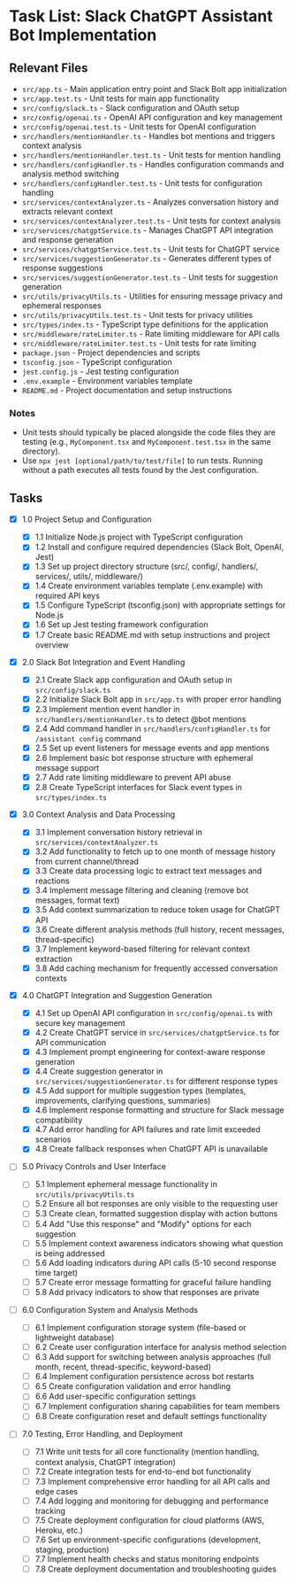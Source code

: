 # Task List: Slack ChatGPT Assistant Bot Implementation

## Relevant Files

- `src/app.ts` - Main application entry point and Slack Bolt app initialization
- `src/app.test.ts` - Unit tests for main app functionality
- `src/config/slack.ts` - Slack configuration and OAuth setup
- `src/config/openai.ts` - OpenAI API configuration and key management
- `src/config/openai.test.ts` - Unit tests for OpenAI configuration
- `src/handlers/mentionHandler.ts` - Handles bot mentions and triggers context analysis
- `src/handlers/mentionHandler.test.ts` - Unit tests for mention handling
- `src/handlers/configHandler.ts` - Handles configuration commands and analysis method switching
- `src/handlers/configHandler.test.ts` - Unit tests for configuration handling
- `src/services/contextAnalyzer.ts` - Analyzes conversation history and extracts relevant context
- `src/services/contextAnalyzer.test.ts` - Unit tests for context analysis
- `src/services/chatgptService.ts` - Manages ChatGPT API integration and response generation
- `src/services/chatgptService.test.ts` - Unit tests for ChatGPT service
- `src/services/suggestionGenerator.ts` - Generates different types of response suggestions
- `src/services/suggestionGenerator.test.ts` - Unit tests for suggestion generation
- `src/utils/privacyUtils.ts` - Utilities for ensuring message privacy and ephemeral responses
- `src/utils/privacyUtils.test.ts` - Unit tests for privacy utilities
- `src/types/index.ts` - TypeScript type definitions for the application
- `src/middleware/rateLimiter.ts` - Rate limiting middleware for API calls
- `src/middleware/rateLimiter.test.ts` - Unit tests for rate limiting
- `package.json` - Project dependencies and scripts
- `tsconfig.json` - TypeScript configuration
- `jest.config.js` - Jest testing configuration
- `.env.example` - Environment variables template
- `README.md` - Project documentation and setup instructions

### Notes

- Unit tests should typically be placed alongside the code files they are testing (e.g., `MyComponent.tsx` and `MyComponent.test.tsx` in the same directory).
- Use `npx jest [optional/path/to/test/file]` to run tests. Running without a path executes all tests found by the Jest configuration.

## Tasks

- [x] 1.0 Project Setup and Configuration

  - [x] 1.1 Initialize Node.js project with TypeScript configuration
  - [x] 1.2 Install and configure required dependencies (Slack Bolt, OpenAI, Jest)
  - [x] 1.3 Set up project directory structure (src/, config/, handlers/, services/, utils/, middleware/)
  - [x] 1.4 Create environment variables template (.env.example) with required API keys
  - [x] 1.5 Configure TypeScript (tsconfig.json) with appropriate settings for Node.js
  - [x] 1.6 Set up Jest testing framework configuration
  - [x] 1.7 Create basic README.md with setup instructions and project overview

- [x] 2.0 Slack Bot Integration and Event Handling

  - [x] 2.1 Create Slack app configuration and OAuth setup in `src/config/slack.ts`
  - [x] 2.2 Initialize Slack Bolt app in `src/app.ts` with proper error handling
  - [x] 2.3 Implement mention event handler in `src/handlers/mentionHandler.ts` to detect @bot mentions
  - [x] 2.4 Add command handler in `src/handlers/configHandler.ts` for `/assistant config` command
  - [x] 2.5 Set up event listeners for message events and app mentions
  - [x] 2.6 Implement basic bot response structure with ephemeral message support
  - [x] 2.7 Add rate limiting middleware to prevent API abuse
  - [x] 2.8 Create TypeScript interfaces for Slack event types in `src/types/index.ts`

- [x] 3.0 Context Analysis and Data Processing

  - [x] 3.1 Implement conversation history retrieval in `src/services/contextAnalyzer.ts`
  - [x] 3.2 Add functionality to fetch up to one month of message history from current channel/thread
  - [x] 3.3 Create data processing logic to extract text messages and reactions
  - [x] 3.4 Implement message filtering and cleaning (remove bot messages, format text)
  - [x] 3.5 Add context summarization to reduce token usage for ChatGPT API
  - [x] 3.6 Create different analysis methods (full history, recent messages, thread-specific)
  - [x] 3.7 Implement keyword-based filtering for relevant context extraction
  - [x] 3.8 Add caching mechanism for frequently accessed conversation contexts

- [x] 4.0 ChatGPT Integration and Suggestion Generation

  - [x] 4.1 Set up OpenAI API configuration in `src/config/openai.ts` with secure key management
  - [x] 4.2 Create ChatGPT service in `src/services/chatgptService.ts` for API communication
  - [x] 4.3 Implement prompt engineering for context-aware response generation
  - [x] 4.4 Create suggestion generator in `src/services/suggestionGenerator.ts` for different response types
  - [x] 4.5 Add support for multiple suggestion types (templates, improvements, clarifying questions, summaries)
  - [x] 4.6 Implement response formatting and structure for Slack message compatibility
  - [x] 4.7 Add error handling for API failures and rate limit exceeded scenarios
  - [x] 4.8 Create fallback responses when ChatGPT API is unavailable

- [ ] 5.0 Privacy Controls and User Interface

  - [ ] 5.1 Implement ephemeral message functionality in `src/utils/privacyUtils.ts`
  - [ ] 5.2 Ensure all bot responses are only visible to the requesting user
  - [ ] 5.3 Create clean, formatted suggestion display with action buttons
  - [ ] 5.4 Add "Use this response" and "Modify" options for each suggestion
  - [ ] 5.5 Implement context awareness indicators showing what question is being addressed
  - [ ] 5.6 Add loading indicators during API calls (5-10 second response time target)
  - [ ] 5.7 Create error message formatting for graceful failure handling
  - [ ] 5.8 Add privacy indicators to show that responses are private

- [ ] 6.0 Configuration System and Analysis Methods

  - [ ] 6.1 Implement configuration storage system (file-based or lightweight database)
  - [ ] 6.2 Create user configuration interface for analysis method selection
  - [ ] 6.3 Add support for switching between analysis approaches (full month, recent, thread-specific, keyword-based)
  - [ ] 6.4 Implement configuration persistence across bot restarts
  - [ ] 6.5 Create configuration validation and error handling
  - [ ] 6.6 Add user-specific configuration settings
  - [ ] 6.7 Implement configuration sharing capabilities for team members
  - [ ] 6.8 Create configuration reset and default settings functionality

- [ ] 7.0 Testing, Error Handling, and Deployment
  - [ ] 7.1 Write unit tests for all core functionality (mention handling, context analysis, ChatGPT integration)
  - [ ] 7.2 Create integration tests for end-to-end bot functionality
  - [ ] 7.3 Implement comprehensive error handling for all API calls and edge cases
  - [ ] 7.4 Add logging and monitoring for debugging and performance tracking
  - [ ] 7.5 Create deployment configuration for cloud platforms (AWS, Heroku, etc.)
  - [ ] 7.6 Set up environment-specific configurations (development, staging, production)
  - [ ] 7.7 Implement health checks and status monitoring endpoints
  - [ ] 7.8 Create deployment documentation and troubleshooting guides
